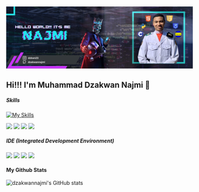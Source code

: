 ![Najmi](video/profile1.jpg)

## Hi!!! I'm Muhammad Dzakwan Najmi 👋

##### Skills
[![My Skills](https://skillicons.dev/icons?i=js,html,css,cpp,mysql,py,pr,au&perline=4)](https://skillicons.dev)

<img src="https://img.shields.io/badge/ChatGPT-74aa9c?style=for-the-badge&logo=openai&logoColor=white" />
<img src="https://img.shields.io/badge/Canva-%2300C4CC.svg?&style=for-the-badge&logo=Canva&logoColor=white" />
<img src="https://img.shields.io/badge/Delphi-B22222?style=for-the-badge&logo=delphi&logoColor=white" />
<img src="https://img.shields.io/badge/Colab-F9AB00?style=for-the-badge&logo=googlecolab&color=525252" />

##### IDE (Integrated Development Environment)
<img src="https://img.shields.io/badge/Delphi_RAD_Studio-B22222?style=for-the-badge&logo=delphi&logoColor=white" />
<img src="https://img.shields.io/badge/VSCode-0078D4?style=for-the-badge&logo=visual%20studio%20code&logoColor=white" />
<img src="https://img.shields.io/badge/Colab-F9AB00?style=for-the-badge&logo=googlecolab&color=525252" />
<img src="https://img.shields.io/badge/Laragon-0E83CD?style=for-the-badge&logo=Laragon&logoColor=white" />

#### My Github Stats
![dzakwannajmi's GitHub stats](https://github-readme-stats.vercel.app/api?username=dzakwannajmi&show_icons=true&theme=jolly)